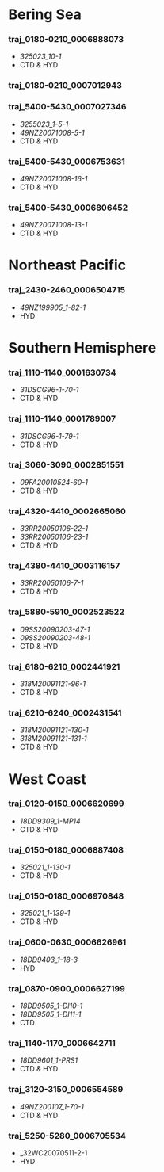 # Bering Sea

### traj_0180-0210_0006888073
  * _325023_10-1_
  * CTD & HYD

### traj_0180-0210_0007012943
### traj_5400-5430_0007027346
  * _3255023_1-5-1_
  * _49NZ20071008-5-1_
  * CTD & HYD

### traj_5400-5430_0006753631
  * _49NZ20071008-16-1_
  * CTD & HYD

### traj_5400-5430_0006806452
  * _49NZ20071008-13-1_
  * CTD & HYD

# Northeast Pacific

### traj_2430-2460_0006504715
  * _49NZ199905_1-82-1_
  * HYD

# Southern Hemisphere

### traj_1110-1140_0001630734
  * _31DSCG96-1-70-1_
  * CTD & HYD

### traj_1110-1140_0001789007
  * _31DSCG96-1-79-1_
  * CTD & HYD

### traj_3060-3090_0002851551
  * _09FA20010524-60-1_
  * CTD & HYD

### traj_4320-4410_0002665060
  * _33RR20050106-22-1_
  * _33RR20050106-23-1_
  * CTD & HYD

### traj_4380-4410_0003116157
  * _33RR20050106-7-1_
  * CTD & HYD

### traj_5880-5910_0002523522
  * _09SS20090203-47-1_
  * _09SS20090203-48-1_
  * CTD & HYD

### traj_6180-6210_0002441921  
  * _318M20091121-96-1_
  * CTD & HYD

### traj_6210-6240_0002431541
  * _318M20091121-130-1_
  * _318M20091121-131-1_
  * CTD & HYD

# West Coast

### traj_0120-0150_0006620699
  * _18DD9309_1-MP14_
  * CTD & HYD

### traj_0150-0180_0006887408
  * _325021_1-130-1_
  * CTD & HYD

### traj_0150-0180_0006970848
  * _325021_1-139-1_
  * CTD & HYD

### traj_0600-0630_0006626961
  * _18DD9403_1-18-3_
  * HYD

### traj_0870-0900_0006627199
  * _18DD9505_1-DI10-1_
  * _18DD9505_1-DI11-1_
  * CTD

### traj_1140-1170_0006642711
  * _18DD9601_1-PRS1_
  * CTD & HYD

### traj_3120-3150_0006554589
  * _49NZ200107_1-70-1_
  * CTD & HYD

### traj_5250-5280_0006705534
  * _32WC20070511-2-1
  * HYD
